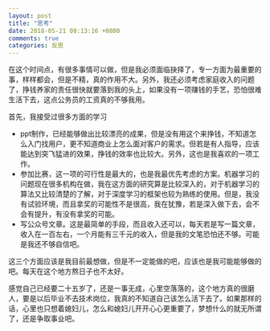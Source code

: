 ```yaml
---
layout: post
title: "思考"
date: 2018-05-21 08:13:16 +0800
comments: true
categories: 反思
---
```


在这个时间点，有很多事情可以做，但是我必须面临抉择了，专一方面为最重要的事，样样都会，但是不精，真的作用不大。另外，我还必须考虑家庭收入的问题了，挣钱养家的责任很快就要落到我的头上，如果没有一项赚钱的手艺，恐怕很难生活下去，这点公务员的工资真的不够我用。

首先，我接受过很多方面的学习

* ppt制作，已经能够做出比较漂亮的成果，但是没有用这个来挣钱，不知道怎么入门找用户，更不知道商业上怎么面对客户的需求。但若是有人指导，应该能达到突飞猛进的效果，挣钱的效率也比较大。另外，这也是我喜欢的一项工作。
* 参加比赛，这一项的可行性是最大的，也是我最优先考虑的方案。机器学习的问题现在很多机构在做，我在这方面的研究算是比较深入的，对于机器学习的算法又比较清楚的了解，对于深度学习的框架也较为熟练的使用。但是，我没有试验环境，而且拿奖的可能性不是很高，我在犹豫，若是深入做下去，会不会有提升，有没有拿奖的可能。
* 写公众号文章。这是最简单的手段，而且收入还可以，每天若是写一篇文章，收入在一百左右，一个月能有三千元的收入，但是我的文笔恐怕还不够。可能是我还不够自信吧。

这三个方面应该是我目前最想做，但是不一定能做的吧，应该也是我可能能够做的吧。每天在这个地方熬日子也不太好。

感觉自己已经要二十五岁了，还是一事无成，心里空落落的，这个地方真的很磨人，要是以后毕业不去技术岗位，我真的不知道自己该怎么活下去了。如果那样的话，心里也只想着媳妇儿，怎么和媳妇儿开开心心更重要了，梦想什么的就无所谓了，还是争取事业吧。